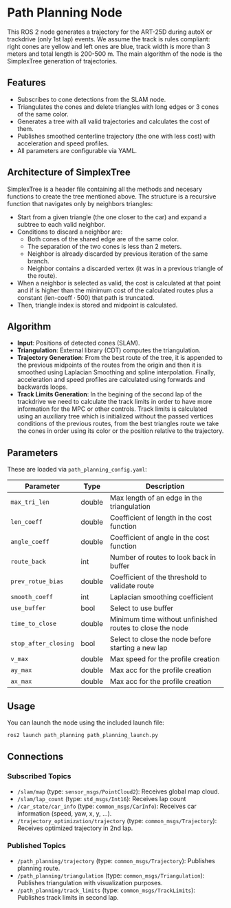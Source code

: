 # Path Planning Node

This ROS 2 node generates a trajectory for the ART-25D during autoX or trackdrive (only 1st lap) events. We assume the track is rules compliant: right cones are yellow and left ones are blue, track width is more than 3 meters and total length is 200-500 m. The main algorithm of the node is the SimplexTree generation of trajectories.

## Features

- Subscribes to cone detections from the SLAM node.
- Triangulates the cones and delete triangles with long edges or 3 cones of the same color.
- Generates a tree with all valid trajectories and calculates the cost of them. 
- Publishes smoothed centerline trajectory (the one with less cost) with acceleration and speed profiles.
- All parameters are configurable via YAML.

## Architecture of SimplexTree

SimplexTree is a header file containing all the methods and necesary functions to create the tree mentioned above. The structure is a recursive function that navigates only by neighbors triangles:

-  Start from a given triangle (the one closer to the car) and expand a subtree to each valid neighbor.
- Conditions to discard a neighbor are:
  - Both cones of the shared edge are of the same color.
  - The separation of the two cones is less than 2 meters.
  - Neighbor is already discarded by previous iteration of the same branch.
  - Neighbor contains a discarded vertex (it was in a previous triangle of the route).
- When a neighbor is selected as valid, the cost is calculated at that point and if is higher than the minimum cost of the calculated routes plus a constant ($\text{len-coeff} \cdot 500$) that path is truncated.
- Then, triangle index is stored and midpoint is calculated.

## Algorithm

- **Input**: Positions of detected cones (SLAM).
- **Triangulation**: External library (CDT) computes the triangulation.
- **Trajectory Generation**: From the best route of the tree, it is appended to the previous midpoints of the routes from the origin and then it is smoothed using Laplacian Smoothing and spline interpolation. Finally, acceleration and speed profiles are calculated using forwards and backwards loops.
- **Track Limits Generation**: In the begining of the second lap of the trackdrive we need to calculate the track limits in order to have more information for the MPC or other controls. Track limits is calculated using an auxiliary tree which is initialized without the passed vertices conditions of the previous routes, from the best triangles route we take the cones in order using its color or the position relative to the trajectory.

## Parameters

These are loaded via `path_planning_config.yaml`:

| Parameter | Type | Description |
|----------|------|-------------|
| `max_tri_len` | double | Max length of an edge in the triangulation|
| `len_coeff` | double | Coefficient of length in the cost function |
| `angle_coeff` | double | Coefficient of angle in the cost function |
| `route_back` | int | Number of routes to look back in buffer |
| `prev_rotue_bias` | double | Coefficient of the threshold to validate route |
| `smooth_coeff` | int | Laplacian smoothing coefficient |
| `use_buffer` | bool | Select to use buffer |
| `time_to_close` | double | Minimum time without unfinished routes to close the node |
| `stop_after_closing` | bool | Select to close the node before starting a new lap |
| `v_max` | double | Max speed for the profile creation |
| `ay_max` | double | Max acc for the profile creation |
| `ax_max` | double | Max acc for the profile creation |

## Usage

You can launch the node using the included launch file:

```bash
ros2 launch path_planning path_planning_launch.py 

```

## Connections
### Subscribed Topics
- `/slam/map` (type: `sensor_msgs/PointCloud2`): Receives global map cloud.
- `/slam/lap_count` (type: `std_msgs/Int16`): Receives lap count
- `/car_state/car_info` (type: `common_msgs/CarInfo`): Receives car information (speed, yaw, x, y, ...).
- `/trajectory_optimization/trajectory` (type: `common_msgs/Trajectory`): Receives optimized trajectory in 2nd lap.

### Published Topics
- `/path_planning/trajectory` (type: `common_msgs/Trajectory`): Publishes planning route.
- `/path_planning/triangulation` (type: `common_msgs/Triangulation`): Publishes triangulation with visualization purposes.
- `/path_planning/track_limits` (type: `common_msgs/TrackLimits`): Publishes track limits in second lap.